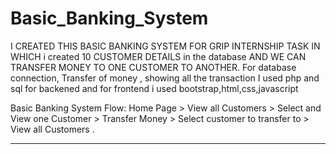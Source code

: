 # Basic_Banking_System

I CREATED THIS BASIC BANKING SYSTEM FOR GRIP INTERNSHIP TASK IN WHICH i created 10 CUSTOMER DETAILS in the database AND WE CAN TRANSFER MONEY TO ONE CUSTOMER TO ANOTHER. 
For database connection, Transfer of money , showing all the transaction I used php and sql for backened and for frontend i used bootstrap,html,css,javascript

Basic Banking System
Flow: Home Page > View all Customers > Select and View one
Customer > Transfer Money > Select customer to transfer to >
View all Customers .
___________________________________________________________________
